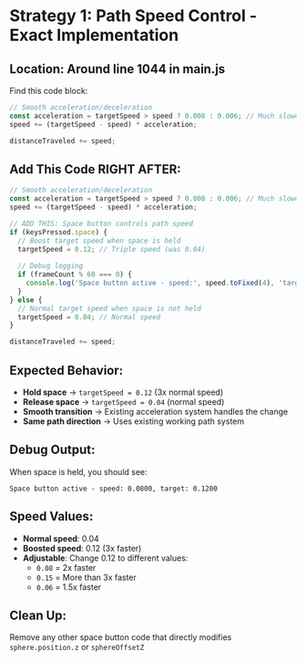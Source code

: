 # Strategy 1: Path Speed Control - Exact Implementation

## Location: Around line 1044 in main.js

Find this code block:
```javascript
// Smooth acceleration/deceleration
const acceleration = targetSpeed > speed ? 0.008 : 0.006; // Much slower acceleration
speed += (targetSpeed - speed) * acceleration;

distanceTraveled += speed;
```

## Add This Code RIGHT AFTER:

```javascript
// Smooth acceleration/deceleration
const acceleration = targetSpeed > speed ? 0.008 : 0.006; // Much slower acceleration
speed += (targetSpeed - speed) * acceleration;

// ADD THIS: Space button controls path speed
if (keysPressed.space) {
  // Boost target speed when space is held
  targetSpeed = 0.12; // Triple speed (was 0.04)
  
  // Debug logging
  if (frameCount % 60 === 0) {
    console.log('Space button active - speed:', speed.toFixed(4), 'target:', targetSpeed.toFixed(4));
  }
} else {
  // Normal target speed when space is not held
  targetSpeed = 0.04; // Normal speed
}

distanceTraveled += speed;
```

## Expected Behavior:
- **Hold space** → `targetSpeed = 0.12` (3x normal speed)
- **Release space** → `targetSpeed = 0.04` (normal speed) 
- **Smooth transition** → Existing acceleration system handles the change
- **Same path direction** → Uses existing working path system

## Debug Output:
When space is held, you should see:
```
Space button active - speed: 0.0800, target: 0.1200
```

## Speed Values:
- **Normal speed**: 0.04
- **Boosted speed**: 0.12 (3x faster)
- **Adjustable**: Change 0.12 to different values:
  - `0.08` = 2x faster
  - `0.15` = More than 3x faster
  - `0.06` = 1.5x faster

## Clean Up:
Remove any other space button code that directly modifies `sphere.position.z` or `sphereOffsetZ`
